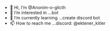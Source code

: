 - 👋 Hi, I’m @Anonim-o-glicth
- 👀 I’m interested in ...bot
- 🌱 I’m currently learning ...create discord bot
- 📫 How to reach me ...discord: @ektener_kitler 

<!---
Anonim-o-glicth/Anonim-o-glicth is a ✨ special ✨ repository because its `README.md` (this file) appears on your GitHub profile.
You can click the Preview link to take a look at your changes.
--->

